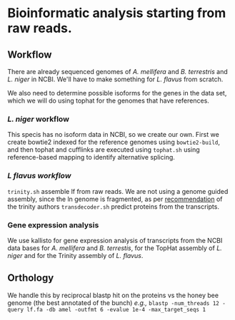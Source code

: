 # Bioinformatic analysis starting from raw reads.

## Workflow

There are already sequenced genomes of _A. mellifera_ and _B. terrestris_ and _L. niger_ in NCBI. We'll have to make something for _L. flavus_ from scratch.

We also need to determine possible isoforms for the genes in the data set, which we will do using tophat for the genomes that have references. 

### _L. niger_ workflow

This specis has no isoform data in NCBI, so we create our own. First we create bowtie2 indexed for the reference genomes using `bowtie2-build`, and then tophat and cufflinks are executed using `tophat.sh` using reference-based mapping to identify alternative splicing.


### _L flavus workflow_
`trinity.sh` assemble lf from raw reads. We are not using a genome guided assembly, since the ln genome is fragmented, as per [recommendation](https://github.com/trinityrnaseq/trinityrnaseq/wiki/Genome-Guided-Trinity-Transcriptome-Assembly) of the trinity authors
`transdecoder.sh` predict proteins from the transcripts. 


### Gene expression analysis

We use kallisto for gene expression analysis of transcripts from the NCBI data bases for _A. mellifera_ and _B. terrestis_, for the TopHat assembly of _L. niger_ and for the Trinity assembly of _L. flavus_. 


## Orthology

We handle this by reciprocal blastp hit on the proteins vs the honey bee genome (the best annotated of the bunch) _e.g.,_ `blastp -num_threads 12 -query lf.fa -db amel -outfmt 6 -evalue 1e-4 -max_target_seqs 1`

